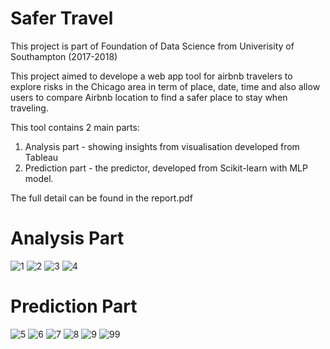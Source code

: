 # Safer Travel

This project is part of Foundation of Data Science from Univerisity of Southampton (2017-2018)

This project aimed to develope a web app tool for airbnb travelers to explore risks in the Chicago area in term of place, date, time and also allow users to compare Airbnb location to find a safer place to stay when traveling.

This tool contains 2 main parts: 

1) Analysis part - showing insights from visualisation developed from Tableau
2) Prediction part - the predictor, developed from Scikit-learn with MLP model.

The full detail can be found in the report.pdf

# Analysis Part
![1](https://user-images.githubusercontent.com/29846375/42543986-7d2f52d2-84a6-11e8-9491-2faace5120b4.png)
![2](https://user-images.githubusercontent.com/29846375/42543987-7d46d100-84a6-11e8-9a55-174cc3e5816e.png)
![3](https://user-images.githubusercontent.com/29846375/42543989-7d5d08f8-84a6-11e8-8c41-0ac4330a86b8.png)
![4](https://user-images.githubusercontent.com/29846375/42543991-7d729510-84a6-11e8-9fd3-688539dd5bef.png)

# Prediction Part
![5](https://user-images.githubusercontent.com/29846375/42543993-7d8948be-84a6-11e8-91ba-4869e225cfbe.png)
![6](https://user-images.githubusercontent.com/29846375/42543995-7d9fad34-84a6-11e8-9b6d-51c723fdc354.png)
![7](https://user-images.githubusercontent.com/29846375/42543996-7db5ee8c-84a6-11e8-8115-37f0c04f8e99.png)
![8](https://user-images.githubusercontent.com/29846375/42543997-7dcfe7a6-84a6-11e8-9f54-eb8aa65188e2.png)
![9](https://user-images.githubusercontent.com/29846375/42543998-7de6a694-84a6-11e8-88af-1c449b267ca1.png)
![99](https://user-images.githubusercontent.com/29846375/42543999-7dfc0778-84a6-11e8-89ce-6b52c0326ff4.png)
